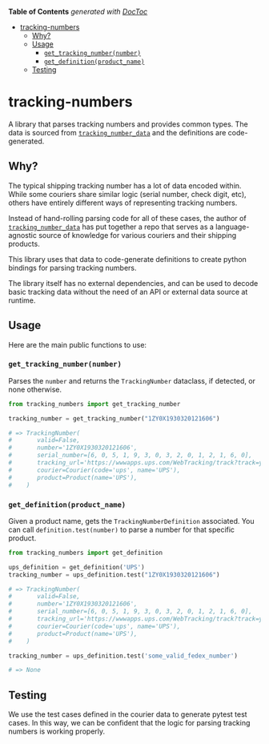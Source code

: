 <!-- START doctoc generated TOC please keep comment here to allow auto update -->
<!-- DON'T EDIT THIS SECTION, INSTEAD RE-RUN doctoc TO UPDATE -->
**Table of Contents**  *generated with [DocToc](https://github.com/thlorenz/doctoc)*

- [tracking-numbers](#tracking-numbers)
  - [Why?](#why)
  - [Usage](#usage)
    - [`get_tracking_number(number)`](#get_tracking_numbernumber)
    - [`get_definition(product_name)`](#get_definitionproduct_name)
  - [Testing](#testing)

<!-- END doctoc generated TOC please keep comment here to allow auto update -->

# tracking-numbers

A library that parses tracking numbers and provides common types.
The data is sourced from [`tracking_number_data`](https://github.com/jkeen/tracking_number_data/) and the definitions are code-generated.

## Why?

The typical shipping tracking number has a lot of data encoded within.
While some couriers share similar logic (serial number, check digit, etc), others have entirely different ways of representing tracking numbers.

Instead of hand-rolling parsing code for all of these cases, the author of [`tracking_number_data`](https://github.com/jkeen/tracking_number_data/) has put together a repo that serves as a language-agnostic source of knowledge for various couriers and their shipping products.

This library uses that data to code-generate definitions to create python bindings for parsing tracking numbers.

The library itself has no external dependencies, and can be used to decode basic tracking data without the need of an API or external data source at runtime.

## Usage

Here are the main public functions to use:

### `get_tracking_number(number)`

Parses the `number` and returns the `TrackingNumber` dataclass, if detected, or none otherwise.

```python
from tracking_numbers import get_tracking_number

tracking_number = get_tracking_number("1ZY0X1930320121606")

# => TrackingNumber(
#       valid=False,
#       number='1ZY0X1930320121606',
#       serial_number=[6, 0, 5, 1, 9, 3, 0, 3, 2, 0, 1, 2, 1, 6, 0],
#       tracking_url='https://wwwapps.ups.com/WebTracking/track?track=yes&trackNums=1ZY0X1930320121604',
#       courier=Courier(code='ups', name='UPS'),
#       product=Product(name='UPS'),
#    )
```

### `get_definition(product_name)`

Given a product name, gets the `TrackingNumberDefinition` associated.
You can call `definition.test(number)` to parse a number for that specific product.

```python
from tracking_numbers import get_definition

ups_definition = get_definition('UPS')
tracking_number = ups_definition.test("1ZY0X1930320121606")

# => TrackingNumber(
#       valid=False,
#       number='1ZY0X1930320121606',
#       serial_number=[6, 0, 5, 1, 9, 3, 0, 3, 2, 0, 1, 2, 1, 6, 0],
#       tracking_url='https://wwwapps.ups.com/WebTracking/track?track=yes&trackNums=1ZY0X1930320121604',
#       courier=Courier(code='ups', name='UPS'),
#       product=Product(name='UPS'),
#    )

tracking_number = ups_definition.test('some_valid_fedex_number')

# => None
```

## Testing

We use the test cases defined in the courier data to generate pytest test cases.
In this way, we can be confident that the logic for parsing tracking numbers is working properly.
